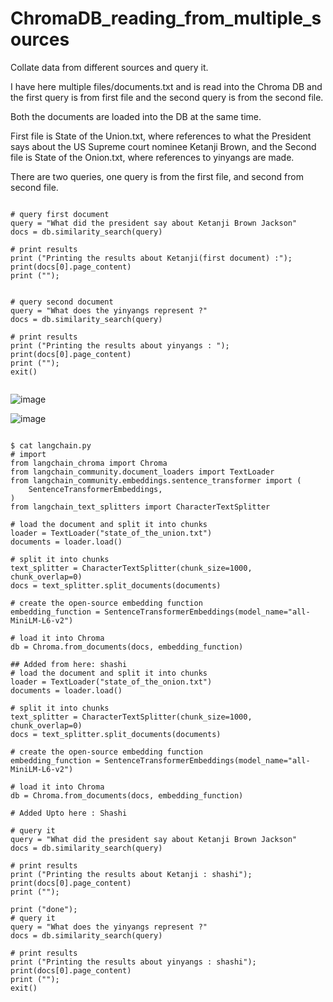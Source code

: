 # ChromaDB_reading_from_multiple_sources
Collate data from different sources and query it.


I have here multiple files/documents.txt and is read into the Chroma DB and the first query is from first file and the second query is from the second file.

Both the documents are loaded into the DB at the same time.

First file is State of the Union.txt, where references to what the President says about the US Supreme court nominee Ketanji Brown, and the
Second file is State of the Onion.txt, where references to yinyangs are made.

There are two queries, one query is from the first file, and second from second file.


```

# query first document
query = "What did the president say about Ketanji Brown Jackson"
docs = db.similarity_search(query)

# print results
print ("Printing the results about Ketanji(first document) :");
print(docs[0].page_content)
print ("");


# query second document
query = "What does the yinyangs represent ?"
docs = db.similarity_search(query)

# print results
print ("Printing the results about yinyangs : ");
print(docs[0].page_content)
print ("");
exit()


```

![image](https://github.com/kiranshashiny/ChromaDB_reading_from_multiple_sources/assets/14288989/bf0b93bf-adb2-4c74-9510-5fa71b1935e7)


![image](https://github.com/kiranshashiny/ChromaDB_reading_from_multiple_sources/assets/14288989/3d66f4af-5639-48ae-94c9-6826ad84c702)

```

$ cat langchain.py
# import
from langchain_chroma import Chroma
from langchain_community.document_loaders import TextLoader
from langchain_community.embeddings.sentence_transformer import (
    SentenceTransformerEmbeddings,
)
from langchain_text_splitters import CharacterTextSplitter

# load the document and split it into chunks
loader = TextLoader("state_of_the_union.txt")
documents = loader.load()

# split it into chunks
text_splitter = CharacterTextSplitter(chunk_size=1000, chunk_overlap=0)
docs = text_splitter.split_documents(documents)

# create the open-source embedding function
embedding_function = SentenceTransformerEmbeddings(model_name="all-MiniLM-L6-v2")

# load it into Chroma
db = Chroma.from_documents(docs, embedding_function)

## Added from here: shashi
# load the document and split it into chunks
loader = TextLoader("state_of_the_onion.txt")
documents = loader.load()

# split it into chunks
text_splitter = CharacterTextSplitter(chunk_size=1000, chunk_overlap=0)
docs = text_splitter.split_documents(documents)

# create the open-source embedding function
embedding_function = SentenceTransformerEmbeddings(model_name="all-MiniLM-L6-v2")

# load it into Chroma
db = Chroma.from_documents(docs, embedding_function)

# Added Upto here : Shashi

# query it
query = "What did the president say about Ketanji Brown Jackson"
docs = db.similarity_search(query)

# print results
print ("Printing the results about Ketanji : shashi");
print(docs[0].page_content)
print ("");

print ("done");
# query it
query = "What does the yinyangs represent ?"
docs = db.similarity_search(query)

# print results
print ("Printing the results about yinyangs : shashi");
print(docs[0].page_content)
print ("");
exit()

```
